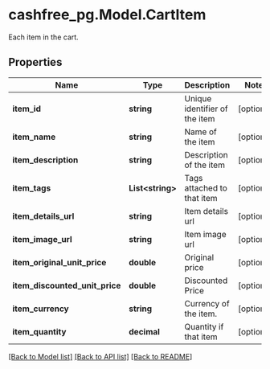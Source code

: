 # cashfree_pg.Model.CartItem
Each item in the cart.

## Properties

Name | Type | Description | Notes
------------ | ------------- | ------------- | -------------
**item_id** | **string** | Unique identifier of the item | [optional] 
**item_name** | **string** | Name of the item | [optional] 
**item_description** | **string** | Description of the item | [optional] 
**item_tags** | **List&lt;string&gt;** | Tags attached to that item | [optional] 
**item_details_url** | **string** | Item details url | [optional] 
**item_image_url** | **string** | Item image url | [optional] 
**item_original_unit_price** | **double** | Original price | [optional] 
**item_discounted_unit_price** | **double** | Discounted Price | [optional] 
**item_currency** | **string** | Currency of the item. | [optional] 
**item_quantity** | **decimal** | Quantity if that item | [optional] 

[[Back to Model list]](../README.md#documentation-for-models) [[Back to API list]](../README.md#documentation-for-api-endpoints) [[Back to README]](../README.md)

